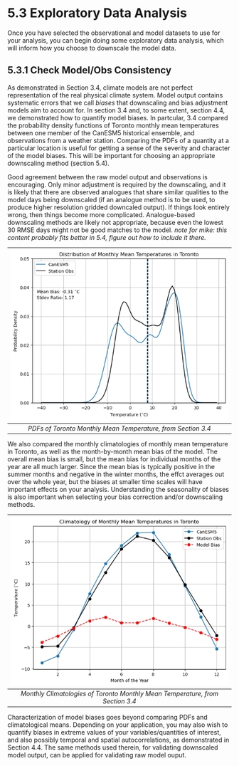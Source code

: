 # 5.3 Exploratory Data Analysis

Once you have selected the observational and model datasets to use for your analysis, you can begin doing some exploratory data analysis, which will inform how you choose to downscale the model data.

## 5.3.1 Check Model/Obs Consistency

As demonstrated in Section 3.4, climate models are not perfect representation of the real physical climate system. Model output contains systematic errors that we call *biases* that downscaling and bias adjustment models aim to account for. In section 3.4 and, to some extent, section 4.4, we demonstrated how to quantify model biases. In partcular, 3.4 compared the probability density functions of Toronto monthly mean temperatures between one member of the CanESM5 historical ensemble, and observations from a weather station. Comparing the PDFs of a quantity at a particular location is useful for getting a sense of the severity and character of the model biases. This will be important for choosing an appropriate downscaling method (section 5.4). 

Good agreement between the raw model output and observations is encouraging. Only minor adjustment is required by the downscaling, and it is likely that there are observed analogues that share similar qualities to the model days being downscaled (if an analogue method is to be used, to produce higher resolution gridded downcaled output). If things look entirely wrong, then things become more complicated. Analogue-based downscaling methods are likely not appropriate, because even the lowest 30 RMSE days might not be good matches to the model. *note for mike: this content probably fits better in 5.4, figure out how to include it there.*

|![](./figures/toronto_tmean_monthly_from3.4.png)|
|:--:|
|*PDFs of Toronto Monthly Mean Temperature, from Section 3.4*|

We also compared the monthly climatologies of monthly mean temperature in Toronto, as well as the month-by-month mean bias of the model. The overall mean bias is small, but the mean bias for individual months of the year are all much larger. Since the mean bias is typically positive in the summer months and negative in the winter months, the effct averages out over the whole year, but the biases at smaller time scales will have important effects on your analysis. Understanding the seasonality of biases is also important when selecting your bias correction and/or downscaling methods.

|![](./figures/tmean_climatologies_from3.4.png)|
|:--:|
|*Monthly Climatologies of Toronto Monthly Mean Temperature, from Section 3.4*|

Characterization of model biases goes beyond comparing PDFs and climatological means. Depending on your application, you may also wish to quantify biases in extreme values of your variables/quantities of interest, and also possibly temporal and spatial autocorrelations, as demonstrated in Section 4.4. The same methods used therein, for validating downscaled model output, can be applied for validating raw model ouput. 

